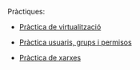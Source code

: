 
Pràctiques:
- [Pràctica de virtualització](https://htmlpreview.github.io/?https://github.com/PolNie/Portfoli/blob/main/Moduls/M01%20Sistemes%20informatics/UF1/M01_P%C3%A0rctica1.Virtualitzaci%C3%B3.html)

- [Pràctica usuaris, grups i permisos](https://htmlpreview.github.io/?https://github.com/PolNie/Portfoli/blob/main/Moduls/M01%20Sistemes%20informatics/UF1/Usuaris%2C%20grups%20i%20permisos/Pr%C3%A0ctica-Usuaris-Grups-I-Permisos.html)

- [Pràctica de xarxes](https://htmlpreview.github.io/?)

